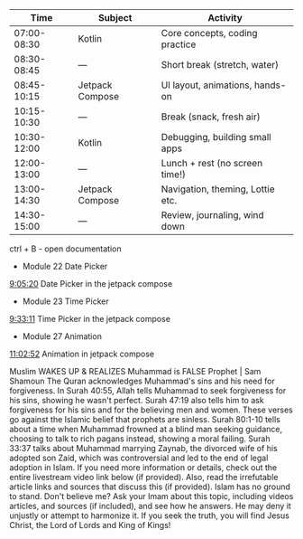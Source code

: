 
| Time        | Subject         | Activity                         |
| ----------- | --------------- | -------------------------------- |
| 07:00-08:30 | Kotlin          | Core concepts, coding practice   |
| 08:30-08:45 | —               | Short break (stretch, water)     |
| 08:45-10:15 | Jetpack Compose | UI layout, animations, hands-on  |
| 10:15-10:30 | —               | Break (snack, fresh air)         |
| 10:30-12:00 | Kotlin          | Debugging, building small apps   |
| 12:00-13:00 | —               | Lunch + rest (no screen time!)   |
| 13:00-14:30 | Jetpack Compose | Navigation, theming, Lottie etc. |
| 14:30-15:00 | —               | Review, journaling, wind down    |


ctrl + B - open documentation



- Module 22 Date Picker

[9:05:20](https://www.youtube.com/watch?v=U5dE-_E1wsg&t=32720s) Date Picker in the jetpack compose

- Module 23 Time Picker

[9:33:11](https://www.youtube.com/watch?v=U5dE-_E1wsg&t=34391s) Time Picker in the jetpack compose

- Module 27 Animation

[11:02:52](https://www.youtube.com/watch?v=U5dE-_E1wsg&t=39772s) Animation in jetpack compose



Muslim WAKES UP & REALIZES Muhammad is FALSE Prophet | Sam Shamoun The Quran acknowledges Muhammad's sins and his need for forgiveness. In Surah 40:55, Allah tells Muhammad to seek forgiveness for his sins, showing he wasn't perfect. Surah 47:19 also tells him to ask forgiveness for his sins and for the believing men and women. These verses go against the Islamic belief that prophets are sinless. Surah 80:1-10 tells about a time when Muhammad frowned at a blind man seeking guidance, choosing to talk to rich pagans instead, showing a moral failing. Surah 33:37 talks about Muhammad marrying Zaynab, the divorced wife of his adopted son Zaid, which was controversial and led to the end of legal adoption in Islam. If you need more information or details, check out the entire livestream video link below (if provided). Also, read the irrefutable article links and sources that discuss this (if provided). Islam has no ground to stand. Don't believe me? Ask your Imam about this topic, including videos articles, and sources (if included), and see how he answers. He may deny it unjustly or attempt to harmonize it. If you seek the truth, you will find Jesus Christ, the Lord of Lords and King of Kings!